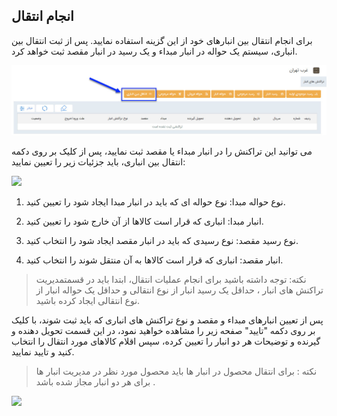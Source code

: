 ﻿## انجام انتقال

برای انجام انتقال بین انبارهای خود از این گزینه استفاده نمایید. پس از ثبت انتقال بین انباری، سیستم یک حواله در انبار مبداء و یک رسید در انبار مقصد ثبت خواهد کرد.

![](Transfer.jpg)

می توانید این تراکنش را در انبار مبداء یا مقصد ثبت نمایید، پس از کلیک بر روی دکمه انتقال بین انباری، باید جزئیات زیر را تعیین نمایید:

![](Transfer2.jpg)

1. نوع حواله مبدا: نوع حواله ای که باید در انبار مبدا ایجاد شود را تعیین کنید.

2. انبار مبدا: انباری که قرار است کالاها از آن خارج شود را تعیین کنید.

3. نوع رسید مقصد: نوع رسیدی که باید در انبار مقصد ایجاد شود را انتخاب کنید.

4. انبار مقصد: انباری که قرار است کالاها به آن منتقل شوند را انتخاب کنید.

> نکته: توجه داشته باشید برای انجام عملیات انتقال، ابتدا باید در قسمتمدیریت تراکنش های انبار ، حداقل یک رسید انبار از نوع انتقالی و حداقل یک حواله انبار از نوع انتقالی ایجاد کرده باشید.


پس از تعیین انبارهای مبداء و مقصد و نوع تراکنش های انباری که باید ثبت شوند، با کلیک بر روی دکمه "تایید" صفحه زیر را مشاهده خواهید نمود، در این قسمت  تحویل دهنده و گیرنده و توضیحات هر دو انبار را تعیین کرده، سپس اقلام کالاهای مورد انتقال را انتخاب کنید و تایید نمایید.

> نکته : برای انتقال محصول در انبار ها باید محصول مورد نظر در مدیریت انبار ها برای هر دو انبار مجاز شده باشد  .

![](Transfer3.jpg)

